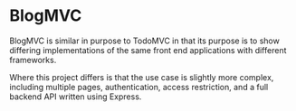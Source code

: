 # BlogMVC

BlogMVC is similar in purpose to TodoMVC in that its purpose is to show differing implementations of the same front end applications with different frameworks.

Where this project differs is that the use case is slightly more complex, including multiple pages, authentication, access restriction, and a full backend API written using Express.
